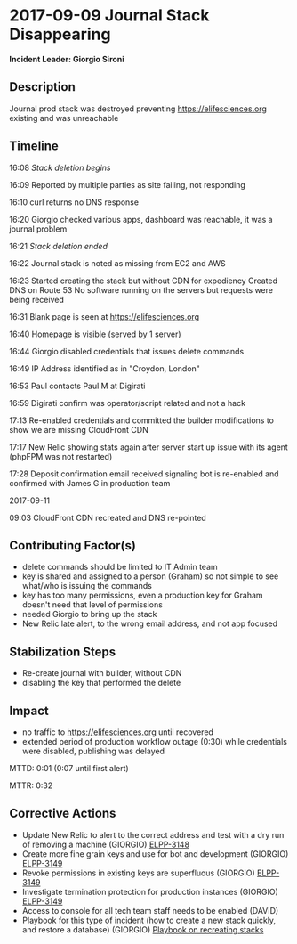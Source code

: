 # 2017-09-09 Journal Stack Disappearing

**Incident Leader: Giorgio Sironi**

## Description

Journal prod stack was destroyed preventing https://elifesciences.org existing and was unreachable

## Timeline

16:08 _Stack deletion begins_

16:09 Reported by multiple parties as site failing, not responding

16:10 curl returns no DNS response

16:20 Giorgio checked various apps, dashboard was reachable, it was a journal problem

16:21 _Stack deletion ended_

16:22 Journal stack is noted as missing from EC2 and AWS

16:23 Started creating the stack but without CDN for expediency
      Created DNS on Route 53
      No software running on the servers but requests were being received

16:31 Blank page is seen at https://elifesciences.org

16:40 Homepage is visible (served by 1 server)

16:44 Giorgio disabled credentials that issues delete commands

16:49 IP Address identified as in "Croydon, London"

16:53 Paul contacts Paul M at Digirati

16:59 Digirati confirm was operator/script related and not a hack

17:13 Re-enabled credentials and committed the builder modifications to show we are missing CloudFront CDN

17:17 New Relic showing stats again after server start up issue with its agent (phpFPM was not restarted)

17:28 Deposit confirmation email received signaling bot is re-enabled and confirmed with James G in production team

2017-09-11

09:03 CloudFront CDN recreated and DNS re-pointed

## Contributing Factor(s)

- delete commands should be limited to IT Admin team
- key is shared and assigned to a person (Graham) so not simple to see what/who is issuing the commands
- key has too many permissions, even a production key for Graham doesn't need that level of permissions
- needed Giorgio to bring up the stack
- New Relic late alert, to the wrong email address, and not app focused

## Stabilization Steps

- Re-create journal with builder, without CDN
- disabling the key that performed the delete

## Impact

- no traffic to https://elifesciences.org until recovered
- extended period of production workflow outage (0:30) while credentials were disabled, publishing was delayed

MTTD: 0:01 (0:07 until first alert)

MTTR: 0:32

## Corrective Actions

- Update New Relic to alert to the correct address and test with a dry run of removing a machine (GIORGIO) [ELPP-3148](https://elifesciences.atlassian.net/browse/ELPP-3148)
- Create more fine grain keys and use for bot and development (GIORGIO) [ELPP-3149](https://elifesciences.atlassian.net/browse/ELPP-3149)
- Revoke permissions in existing keys are superfluous (GIORGIO) [ELPP-3149](https://elifesciences.atlassian.net/browse/ELPP-3149)
- Investigate termination protection for production instances (GIORGIO) [ELPP-3149](https://elifesciences.atlassian.net/browse/ELPP-3149)
- Access to console for all tech team staff needs to be enabled (DAVID)
- Playbook for this type of incident (how to create a new stack quickly, and restore a database) (GIORGIO) [Playbook on recreating stacks](https://github.com/elifesciences/continuum-playbook/blob/master/operations/recreating_stacks.md)
